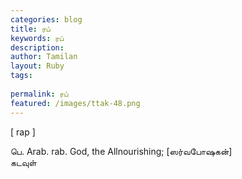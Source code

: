 ```yaml
---
categories: blog
title: ரப்
keywords: ரப்
description: 
author: Tamilan
layout: Ruby
tags: 
 
permalink: ரப்
featured: /images/ttak-48.png
---
```

  
[ rap ]  
  
பெ. Arab. rab. God, the Allnourishing; [ஸர்வபோஷகன்]  
கடவுள்